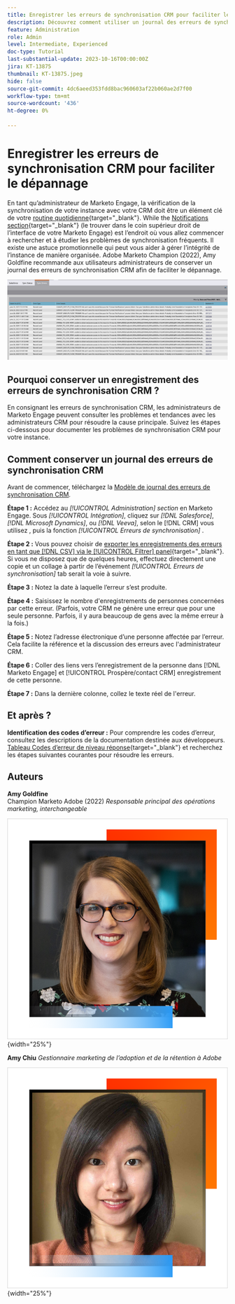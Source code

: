 ```yaml
---
title: Enregistrer les erreurs de synchronisation CRM pour faciliter le dépannage
description: Découvrez comment utiliser un journal des erreurs de synchronisation CRM pour étudier les problèmes de synchronisation CRM et le maintenir en bon état.
feature: Administration
role: Admin
level: Intermediate, Experienced
doc-type: Tutorial
last-substantial-update: 2023-10-16T00:00:00Z
jira: KT-13875
thumbnail: KT-13875.jpeg
hide: false
source-git-commit: 4dc6aeed353fdd8bac960603af22b060ae2d7f00
workflow-type: tm+mt
source-wordcount: '436'
ht-degree: 0%

---
```



# Enregistrer les erreurs de synchronisation CRM pour faciliter le dépannage

En tant qu’administrateur de Marketo Engage, la vérification de la synchronisation de votre instance avec votre CRM doit être un élément clé de votre [routine quotidienne](https://nation.marketo.com/t5/champion-program-blogs/my-marketo-morning-routine-tips-for-driving-marketing-operation/ba-p/247508){target="_blank"}. While the [Notifications section](https://experienceleague.adobe.com/docs/marketo/using/product-docs/core-marketo-concepts/miscellaneous/notification-types.html){target="_blank"} (le trouver dans le coin supérieur droit de l’interface de votre Marketo Engage) est l’endroit où vous allez commencer à rechercher et à étudier les problèmes de synchronisation fréquents. Il existe une astuce promotionnelle qui peut vous aider à gérer l’intégrité de l’instance de manière organisée.  Adobe Marketo Champion (2022), Amy Goldfine recommande aux utilisateurs administrateurs de conserver un journal des erreurs de synchronisation CRM afin de faciliter le dépannage.

![Capture d’écran de l’onglet Erreurs de synchronisation](/help/tutorial-inherited-instance/_assets/Marketo_Engage_Admin_Salesforce_Sync_Errors_Tab.png)

## Pourquoi conserver un enregistrement des erreurs de synchronisation CRM ?

En consignant les erreurs de synchronisation CRM, les administrateurs de Marketo Engage peuvent consulter les problèmes et tendances avec les administrateurs CRM pour résoudre la cause principale. Suivez les étapes ci-dessous pour documenter les problèmes de synchronisation CRM pour votre instance.

## Comment conserver un journal des erreurs de synchronisation CRM

Avant de commencer, téléchargez la [Modèle de journal des erreurs de synchronisation CRM](/help/tutorial-inherited-instance/_assets/downloads/Adobe-Marketo-Engage_CRM-Sync-Error-Log-Template.xlsx).

**Étape 1 :** Accédez au *[!UICONTROL Administration] section* en Marketo Engage. Sous *[!UICONTROL Intégration]*, cliquez sur *[!DNL Salesforce]*, *[!DNL Microsoft Dynamics]*, ou *[!DNL Veeva]*, selon le [!DNL CRM] vous utilisez , puis la fonction *[!UICONTROL Erreurs de synchronisation]* .

**Étape 2 :** Vous pouvez choisir de [exporter les enregistrements des erreurs en tant que [!DNL CSV] via le [!UICONTROL Filtrer] panel](https://experienceleague.adobe.com/docs/marketo/using/product-docs/crm-sync/salesforce-sync/salesforce-sync-errors.html#filter-sync-errors){target="_blank"}. Si vous ne disposez que de quelques heures, effectuez directement une copie et un collage à partir de l’événement *[!UICONTROL Erreurs de synchronisation]* tab serait la voie à suivre.

**Étape 3 :** Notez la date à laquelle l’erreur s’est produite.

**Étape 4 :** Saisissez le nombre d&#39;enregistrements de personnes concernées par cette erreur. (Parfois, votre CRM ne génère une erreur que pour une seule personne. Parfois, il y aura beaucoup de gens avec la même erreur à la fois.)

**Étape 5 :** Notez l’adresse électronique d’une personne affectée par l’erreur. Cela facilite la référence et la discussion des erreurs avec l&#39;administrateur CRM.

**Étape 6 :** Coller des liens vers l’enregistrement de la personne dans [!DNL Marketo Engage] et [!UICONTROL Prospère/contact CRM] enregistrement de cette personne.

**Étape 7 :** Dans la dernière colonne, collez le texte réel de l&#39;erreur.

## Et après ?

**Identification des codes d’erreur :** Pour comprendre les codes d’erreur, consultez les descriptions de la documentation destinée aux développeurs. [Tableau Codes d’erreur de niveau réponse](https://developers.marketo.com/rest-api/error-codes/#response_level_error_codes){target="_blank"} et recherchez les étapes suivantes courantes pour résoudre les erreurs.

## Auteurs

**Amy Goldfine**\
Champion Marketo Adobe (2022)
*Responsable principal des opérations marketing, interchangeable*

![Amy Goldfine](/help/tutorial-inherited-instance/_assets/authors/Customer_Author_Amy_Goldfine.png){width="25%"}

**Amy Chiu**
*Gestionnaire marketing de l’adoption et de la rétention à Adobe*

![Amy Chiu](/help/tutorial-inherited-instance/_assets/authors/Adobe_Author_Amy_Chiu.png){width="25%"}

